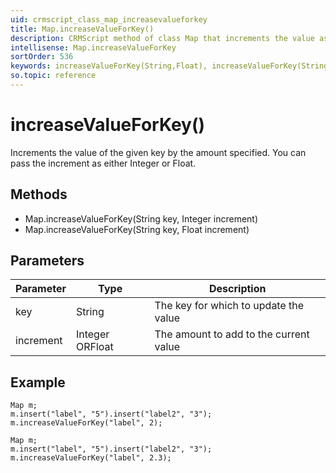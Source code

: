 ```yaml
---
uid: crmscript_class_map_increasevalueforkey
title: Map.increaseValueForKey()
description: CRMScript method of class Map that increments the value associated with the given key by the given amount
intellisense: Map.increaseValueForKey
sortOrder: 536
keywords: increaseValueForKey(String,Float), increaseValueForKey(String,Integer)
so.topic: reference
---
```


# increaseValueForKey()

Increments the value of the given key by the amount specified. You can pass the increment as either Integer or Float.

## Methods

* Map.increaseValueForKey(String key, Integer increment)
* Map.increaseValueForKey(String key, Float increment)

## Parameters

| Parameter | Type | Description |
|---|---|---|
| key | String | The key for which to update the value |
| increment | Integer OR<or>Float | The amount to add to the current value |

## Example

```crmscript
Map m;
m.insert("label", "5").insert("label2", "3");
m.increaseValueForKey("label", 2);
```

```crmscript
Map m;
m.insert("label", "5").insert("label2", "3");
m.increaseValueForKey("label", 2.3);
```
